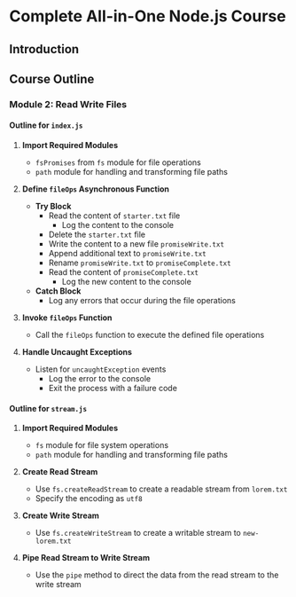 # Complete All-in-One Node.js Course

## Introduction

## Course Outline

### Module 2: Read Write Files

#### Outline for `index.js`

1. **Import Required Modules**

   - `fsPromises` from `fs` module for file operations
   - `path` module for handling and transforming file paths

2. **Define `fileOps` Asynchronous Function**

   - **Try Block**
     - Read the content of `starter.txt` file
       - Log the content to the console
     - Delete the `starter.txt` file
     - Write the content to a new file `promiseWrite.txt`
     - Append additional text to `promiseWrite.txt`
     - Rename `promiseWrite.txt` to `promiseComplete.txt`
     - Read the content of `promiseComplete.txt`
       - Log the new content to the console
   - **Catch Block**
     - Log any errors that occur during the file operations

3. **Invoke `fileOps` Function**

   - Call the `fileOps` function to execute the defined file operations

4. **Handle Uncaught Exceptions**
   - Listen for `uncaughtException` events
     - Log the error to the console
     - Exit the process with a failure code

#### Outline for `stream.js`

1. **Import Required Modules**

   - `fs` module for file system operations
   - `path` module for handling and transforming file paths

2. **Create Read Stream**

   - Use `fs.createReadStream` to create a readable stream from `lorem.txt`
   - Specify the encoding as `utf8`

3. **Create Write Stream**

   - Use `fs.createWriteStream` to create a writable stream to `new-lorem.txt`

4. **Pipe Read Stream to Write Stream**
   - Use the `pipe` method to direct the data from the read stream to the write stream
